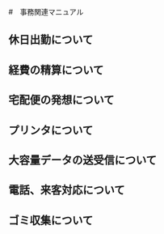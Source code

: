 #　事務関連マニュアル

## 休日出勤について

## 経費の精算について

## 宅配便の発想について

## プリンタについて

## 大容量データの送受信について

## 電話、来客対応について

## ゴミ収集について
